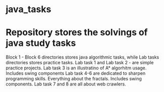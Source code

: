 # java_tasks
Repository stores the solvings of java study tasks
========
Block 1 - Block 6 directories stores java algorithmic tasks, while Lab tasks directories stores practice tasks.
Lab task 1 and Lab task 2 - are simple practice projects.
Lab task 3 is an illustratino of A* algorhitm usage. Includes swing components
Lab task 4-6 are dedicated to sharpen programming skills. Everything about the fractals. Includes swing components.
Lab task 7 and 8 are all about web crawlers.
